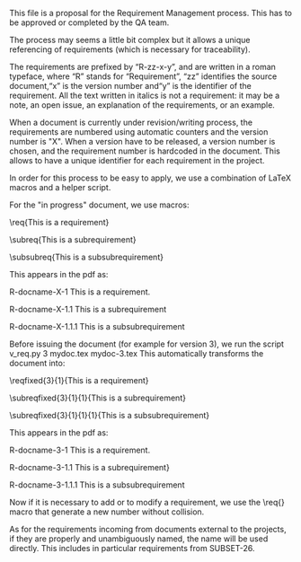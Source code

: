 This file is a proposal for the Requirement Management process. This has to be approved or completed by
the QA team.

The process may seems a little bit complex but it allows a unique referencing of requirements (which is necessary
for traceability).

The requirements are prefixed by “R-zz-x-y”, and are written in a roman typeface, where “R”
stands for “Requirement”, “zz” identifies the source document,“x” is the version number and“y”
is the identifier of the requirement. All the text written in italics is not a requirement: it may be a
note, an open issue, an explanation of the requirements, or an example.

When a document is currently under revision/writing process, the requirements are numbered using 
automatic counters and the version number is "X". When a version have to be released, a version 
number is chosen, and the requirement number is hardcoded in the document. This allows to have a unique identifier
for each requirement in the project.

In order for this process to be easy to apply, we use a combination of LaTeX macros and a helper script.

For the "in progress" document, we use macros:

\req{This is a requirement}

\subreq{This is a subrequirement}

\subsubreq{This is a subsubrequirement}


This appears in the pdf as:

R-docname-X-1 This is a requirement.

R-docname-X-1.1 This is a subrequirement

R-docname-X-1.1.1 This is a subsubrequirement


Before issuing the document (for example for version 3), we run the script v_req.py 3 mydoc.tex mydoc-3.tex
This automatically transforms the document into:

\reqfixed{3}{1}{This is a requirement}

\subreqfixed{3}{1}{1}{This is a subrequirement}

\subreqfixed{3}{1}{1}{1}{This is a subsubrequirement}

This appears in the pdf as:

R-docname-3-1 This is a requirement.

R-docname-3-1.1 This is a subrequirement}

R-docname-3-1.1.1 This is a subsubrequirement

Now if it is necessary to add or to modify a requirement, we use the \req{} macro that generate a new number without
collision.

As for the requirements incoming from documents external to the projects, if they are properly and unambiguously
named, the name will be used directly. This includes in particular requirements from SUBSET-26.
